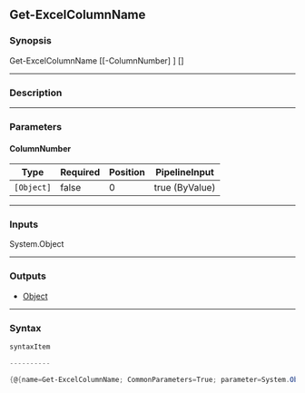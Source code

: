 Get-ExcelColumnName
-------------------

### Synopsis

Get-ExcelColumnName [[-ColumnNumber] <Object>] [<CommonParameters>]

---

### Description

---

### Parameters
#### **ColumnNumber**

|Type      |Required|Position|PipelineInput |
|----------|--------|--------|--------------|
|`[Object]`|false   |0       |true (ByValue)|

---

### Inputs
System.Object

---

### Outputs
* [Object](https://learn.microsoft.com/en-us/dotnet/api/System.Object)

---

### Syntax
```PowerShell
syntaxItem
```
```PowerShell
----------
```
```PowerShell
{@{name=Get-ExcelColumnName; CommonParameters=True; parameter=System.Object[]}}
```
